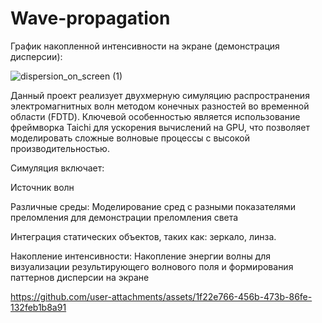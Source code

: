 # Wave-propagation
График накопленной интенсивности на экране (демонстрация дисперсии):

![dispersion_on_screen (1)](https://github.com/user-attachments/assets/2008a246-f732-42e5-aab4-4f93a9a16842)

Данный проект реализует двухмерную симуляцию распространения электромагнитных волн методом конечных разностей во временной области (FDTD). Ключевой особенностью является использование фреймворка Taichi для ускорения вычислений на GPU, что позволяет моделировать сложные волновые процессы с высокой производительностью. 

Симуляция включает:

Источник волн

Различные среды: Моделирование сред с разными показателями преломления для демонстрации преломления света


Интеграция статических объектов, таких как: зеркало, линза.


Накопление интенсивности: Накопление энергии волны для визуализации результирующего волнового поля и формирования паттернов дисперсии на экране

https://github.com/user-attachments/assets/1f22e766-456b-473b-86fe-132feb1b8a91

